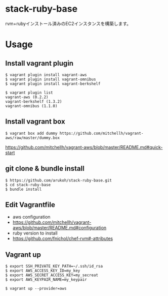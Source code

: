stack-ruby-base
===============

rvm+rubyインストール済みのEC2インスタンスを構築します。

Usage
=====

## Install vagrant plugin
```
$ vagrant plugin install vagrant-aws
$ vagrant plugin install vagrant-omnibus
$ vagrant plugin install vagrant-berkshelf

$ vagrant plugin list
vagrant-aws (0.2.2)
vagrant-berkshelf (1.3.2)
vagrant-omnibus (1.1.0)
```

## Install vagrant box
```
$ vagrant box add dummy https://github.com/mitchellh/vagrant-aws/raw/master/dummy.box
```
https://github.com/mitchellh/vagrant-aws/blob/master/README.md#quick-start

## git clone & bundle install
```
$ https://github.com/arukoh/stack-ruby-base.git
$ cd stack-ruby-base
$ bundle install
```

## Edit Vagrantfile
* aws configuration
 * https://github.com/mitchellh/vagrant-aws/blob/master/README.md#configuration
* ruby version to install
 * https://github.com/fnichol/chef-rvm#-attributes

## Vagrant up
```
$ export SSH_PRIVATE_KEY_PATH=~/.ssh/id_rsa
$ export AWS_ACCESS_KEY_ID=my_key
$ export AWS_SECRET_ACCESS_KEY=my_secreat
$ export AWS_KEYPAIR_NAME=my_keypair

$ vagrant up --provider=aws
```
